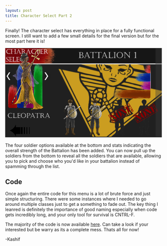 ```yaml
---
layout: post
title: Character Select Part 2
---
```


Finally! The character select has everything in place for a fully functional screen. I still want to add a few small details for the final version but for the most part here it is!

![SelectScreen](/images/CharSelectBeta.png "SelectScreen")

The four soldier options available at the bottom and stats indicating the overall strength of the Battalion has been added. You can now pull up the soldiers from the bottom to reveal all the soldiers that are available, allowing you to pick and choose who you'd like in your battalion instead of spamming through the list. 

## Code

Once again the entire code for this menu is a lot of brute force and just simple structuring. There were some instances where I needed to go around multiple classes just to get a something to fade out. The key thing I leanred is definitely the importance of good naming especially when code gets incredibly long, and your only tool for survival is CNTRL-F. 

The majority of the code is now available [here](https://github.com/VaconnProductions/LostEmpireDev). Can take a look if your interested but be warry as its a complete mess. Thats all for now!

-Kashif